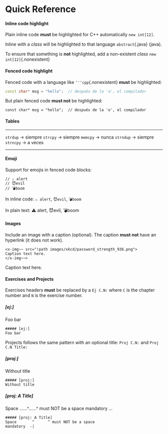 # Quick Reference

#### Inline code highlight

Plain inline code **must** be highlighted for C++ automatically `new int[12]`.

Inline with a *class* will be highlighted to that language
`abstract`{.java} (java).

To ensure that something is **not** highlighted, add a non-existent
*class* `new int[12]`{.nonexistent}

#### Fenced code highlight

Fenced code with a language like `'''cpp`{.nonexistent} **must** be highlighted:

```cpp
const char* msg = "hello";  // después de la 'o', el compilador
```

But plain fenced code **must not** be highlighted:

```
const char* msg = "hello";  // después de la 'o', el compilador
```

#### Tables

---------------------   ---------------------   -----------------
`strdup`  →  siempre    `strcpy`  →  siempre    `memcpy` →  nunca
`strndup` →  siempre    `strncpy` →  a veces
---------------------   ---------------------   -----------------

#### Emoji

Support for emojis in fenced code blocks:

```
// ⚠ alert
// 😈evil
// 💣boom
```

In inline code: `⚠ alert`, `😈evil`, `💣boom`

In plain text: ⚠ alert, 😈evil, 💣boom

#### Images

Include an image with a caption (optional). The caption **must not**
have an hyperlink (it does not work).

```
<x-img~~ src="!path images/xkcd/password_strength_936.png">
Caption text here.
</x-img~~>
```

<x-img src="!path images/xkcd/password_strength_936.png">
Caption text here.
</x-img>

#### Exercises and Projects

Exercises headers **must** be replaced by a `Ej C.N:` where `C` is the
chapter number and `N` is the exercise number.

##### [ej:]
Foo bar

```
##### [ej:]
Foo bar
```

Projects follows the same pattern with an optional title: `Proj C.N:` and
`Proj C.N Title:`

##### [proj:]
Without title

```
##### [proj:]
Without title
```

##### [proj: A Title]
Space ......^......^ must NOT be a space
mandatory ...

```
##### [proj: A Title]
Space       ^      ^ must NOT be a space
mandatory  -|
```

